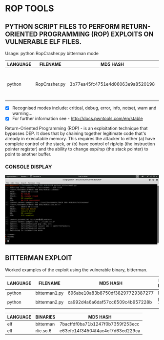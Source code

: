 # ROP TOOLS
## PYTHON SCRIPT FILES TO PERFORM RETURN-ORIENTED PROGRAMMING (ROP) EXPLOITS ON VULNERABLE ELF FILES.

Usage: python RopCrasher.py bitterman mode

| LANGUAGE | FILENAME      | MD5 HASH                         | DESCRIPTION                                                    |
|--------  |---------      |---------                         | -----                                                          |
| python   | RopCrasher.py | 3b77ea45fc4751e4d06063e9a8520198 | Crash's running ELF program to produce initial segfault offset |

- [x] Recognised modes include: critical, debug, error, info, notset, warn and warning...
- [x] For further information see - http://docs.pwntools.com/en/stable

Return-Oriented Programming (ROP) - is an exploitation technique that bypasses DEP. It does that by chaining together legitimate code that's already in executable memory. This requires the attacker to either (a) have complete control of the stack, or (b) have control of rip/eip (the instruction pointer register) and the ability to change esp/rsp (the stack pointer) to point to another buffer.

### CONSOLE DISPLAY
![Screenshot](picture1.png)

## BITTERMAN EXPLOIT
Worked examples of the exploit using the vulnerable binary, bitterman.

| LANGUAGE | FILENAME      | MD5 HASH                         | EXPLOIT METHOD |
|--------  |---------      |---------                         | -----          |
| python   | bitterman1.py | 696abe10a83b8750df38297729387277 | Manual         |
| python   | bitterman2.py | ca992d4a6a6daf57cc6509c4b957228b | PWN Tools      |

| LANGUAGE | BINARIES      | MD5 HASH                         |
|--------  |---------      |---------                         |
| elf      | bitterman     | 7bacffdf0ba71b1247f0b7359f253ecc |
| elf      | rlic.so.6     | e63efc14f34504f4ac4cf7d63ed229ca |




